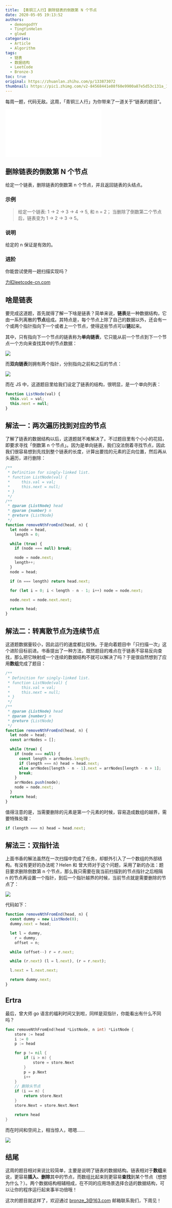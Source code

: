 ```yaml
---
title: 【青铜三人行】删除链表的倒数第 N 个节点
date: 2020-05-05 19:13:52
authors:
  - demongodYY
  - TingYinHelen
  - glowd
categories:
  - Article
  - Algorithm
tags:
  - 链表
  - 数据结构
  - LeetCode
  - Bronze-3
toc: true
original: https://zhuanlan.zhihu.com/p/133873072
thumbnail: https://pic1.zhimg.com/v2-84568441e08f60e9900a87e5d53c131a_1200x500.jpg
---
```


每周一题，代码无敌。这周，「青铜三人行」为你带来了一道关于“链表的题目”。

<iframe
    frameborder="no" framespacing="0"
    scrolling="no" allowfullscreen="true"
    loading="lazy" lazyload="1"
    src="//player.bilibili.com/player.html?aid=882851982&bvid=BV1nK4y1k75D&cid=180931816&page=1"
></iframe>

## 删除链表的倒数第 N 个节点

给定一个链表，删除链表的倒数第 n 个节点，并且返回链表的头结点。

### 示例

> 给定一个链表: 1 -> 2 -> 3 -> 4 -> 5, 和 n = 2；
> 当删除了倒数第二个节点后，链表变为 1 -> 2 -> 3 -> 5。

### 说明

给定的 n 保证是有效的。

### 进阶

你能尝试使用一趟扫描实现吗？

[力扣 ​ leetcode-cn.com][2]

<!-- more -->

## 啥是链表

要完成这道题，首先就得了解一下啥是链表？简单来说，**链表**是一种数据结构，它由一系列离散的**节点**组成。其特点是，每个节点上除了自己的数据以外，还会有一个或两个指针指向下一个或者上一个节点，使得这些节点可以**链**起来。

其中，只有指向下一个节点的链表称为**单向链表**，它只能从前一个节点到下一个节点一个方向来查找其中的节点数据：

![](https://pic4.zhimg.com/80/v2-1cf240bd549d6f37c5cc3526d97fefbb_1440w.png)

而**双向链表**则拥有两个指针，分别指向之前和之后的节点：

![](https://pic2.zhimg.com/80/v2-ba4663d586b2181725d053226212c125_1440w.png)

而在 JS 中，这道题目里给我们设定了链表的结构，很明显，是一个单向列表：

```javascript
function ListNode(val) {
  this.val = val;
  this.next = null;
}
```

## 解法一：两次遍历找到对应的节点

了解了链表的数据结构以后，这道题就不难解决了。不过题目里有个小小的花招，即要求寻找「倒数第 n 个节点」。因为是单向链表，我们没法倒着寻找节点，因此我们很容易想到先找到整个链表的长度，计算出要找的元素的正向位置，然后再从头遍历，进行删除：

```javascript
/**
 * Definition for singly-linked list.
 * function ListNode(val) {
 *     this.val = val;
 *     this.next = null;
 * }
 */
/**
 * @param {ListNode} head
 * @param {number} n
 * @return {ListNode}
 */
function removeNthFromEnd(head, n) {
  let node = head,
    length = 0;

  while (true) {
    if (node === null) break;

    node = node.next;
    length++;
  }
  node = head;

  if (n === length) return head.next;

  for (let i = 0; i < length - n - 1; i++) node = node.next;

  node.next = node.next.next;

  return head;
}
```

## 解法二：转离散节点为连续节点

这道题数据量较小，因此运行的速度都比较快。于是向着题目中「只扫描一次」这个进阶目标前进。书香提出了一种方法，既然题目的难点在于链表不容易反向查找，那么把它映射成一个连续的数据结构不就可以解决了吗？于是很自然想到了应用**数组**完成了题目：

```javascript
/**
 * Definition for singly-linked list.
 * function ListNode(val) {
 *     this.val = val;
 *     this.next = null;
 * }
 */
/**
 * @param {ListNode} head
 * @param {number} n
 * @return {ListNode}
 */
function removeNthFromEnd(head, n) {
  let node = head;
  const arrNodes = [];

  while (true) {
    if (node === null) {
      const length = arrNodes.length;
      if (length === n) head = head.next;
      else arrNodes[length - n - 1].next = arrNodes[length - n + 1];
      break;
    }
    arrNodes.push(node);
    node = node.next;
  }
  return head;
}
```

值得注意的是，当需要删除的元素是第一个元素的时候，容易造成数组的越界，需要特殊处理：

```javascript
if (length === n) head = head.next;
```

## 解法三：双指针法

上面书香的解法虽然在一次扫描中完成了任务，却额外引入了一个数组的外部结构。有没有更好的办法呢？Helen 和 曾大师对于这个问题，采用了新的办法：题目要求删除倒数第 n 个节点，那么我只需要在我当前扫描到的节点指针之后相隔 n 的节点再设置一个指针，到后一个指针越界的时候，当前节点就是需要删除的节点了：

![](https://pic4.zhimg.com/80/v2-54faa5b2a27d7d1ece3ea52a2dcaaa1b_1440w.jpg)

代码如下：

```javascript
function removeNthFromEnd(head, n) {
  const dummy = new ListNode(0);
  dummy.next = head;

  let l = dummy,
    r = dummy,
    offset = n;

  while (offset--) r = r.next;

  while (r.next) (l = l.next), (r = r.next);

  l.next = l.next.next;

  return dummy.next;
}
```

## Ertra

最后，曾大师 go 语言的福利时间又到啦，同样是双指针，你能看出有什么不同吗？

```go
func removeNthFromEnd(head *ListNode, n int) *ListNode {
    store := head
    i := 0
    p := head

    for p != nil {
        if (i > n) {
            store = store.Next
        }
		p = p.Next
        i++
	}
    // 删除头节点
    if (i == n) {
        return store.Next
    }
    store.Next = store.Next.Next

    return head
}
```

而在时间和空间上，相当惊人，嗯嗯……

![](https://pic3.zhimg.com/80/v2-0a19434826b19ed6fa7a451b3671f18e_1440w.jpg)

## 结尾

这周的题目相对来说比较简单，主要是说明了链表的数据结构。链表相对于**数组**来说，更容易**插入、删除**其中的节点，而数组比起来则更容易**查找**到某个节点（想想为什么？）。两个数据结构相辅相成，在不同的应用场景选择合适的数据结构，可以让你的程序运行起来事半功倍哦！

这次的题目就这样了，欢迎通过 bronze_3@163.com 邮箱联系我们，下周见！

[1]: https://www.bilibili.com/video/BV1nK4y1k75D
[2]: https://leetcode-cn.com/problems/remove-nth-node-from-end-of-list/
